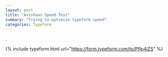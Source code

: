 ```yaml
---
layout: post
title: "Avishaan Speed Test"
summary: "Trying to optimize typeform speed"
categories: Typeform
---
```

.

{% include typeform.html url="https://form.typeform.com/to/PfIp4iZS" %}